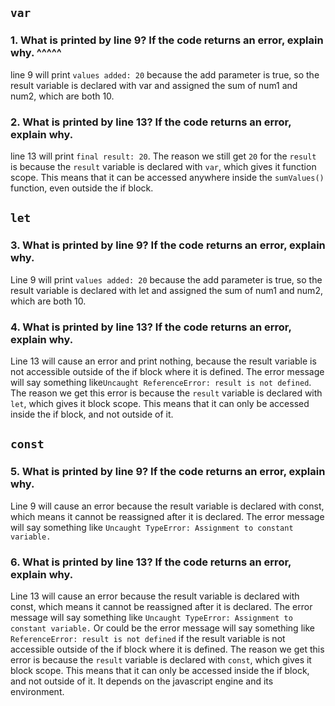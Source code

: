 ## `var`

### 1. What is printed by line 9? If the code returns an error, explain why. ^^^^^

line 9 will print `values added: 20` because the add parameter is true, so the result variable is declared with var and assigned the sum of num1 and num2, which are both 10.

### 2. What is printed by line 13? If the code returns an error, explain why.

line 13 will print `final result: 20`. The reason we still get `20` for the `result` is because the `result` variable is declared with `var`, which gives it function scope. This means that it can be accessed anywhere inside the `sumValues()` function, even outside the if block.

## `let`

### 3. What is printed by line 9? If the code returns an error, explain why.

Line 9 will print `values added: 20` because the add parameter is true, so the result variable is declared with let and assigned the sum of num1 and num2, which are both 10.

### 4. What is printed by line 13? If the code returns an error, explain why.
Line 13 will cause an error and print nothing, because the result variable is not accessible outside of the if block where it is defined. The error message will say something like`Uncaught ReferenceError: result is not defined`. The reason we get this error is because the `result` variable is declared with `let`, which gives it block scope. This means that it can only be accessed inside the if block, and not outside of it.

## `const`

### 5. What is printed by line 9? If the code returns an error, explain why.

Line 9 will cause an error because the result variable is declared with const, which means it cannot be reassigned after it is declared. The error message will say something like `Uncaught TypeError: Assignment to constant variable.`

### 6. What is printed by line 13? If the code returns an error, explain why.

Line 13 will cause an error because the result variable is declared with const, which means it cannot be reassigned after it is declared. The error message will say something like `Uncaught TypeError: Assignment to constant variable.` Or could be the error message will say something like `ReferenceError: result is not defined` if the result variable is not accessible outside of the if block where it is defined. The reason we get this error is because the `result` variable is declared with `const`, which gives it block scope. This means that it can only be accessed inside the if block, and not outside of it. It depends on the javascript engine and its environment.